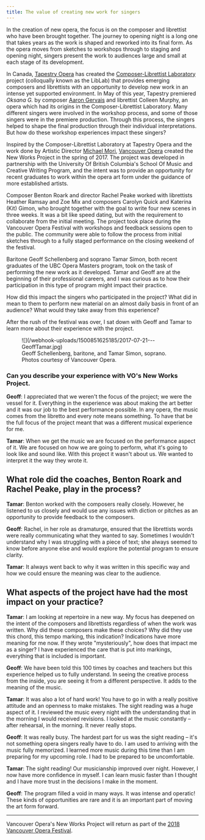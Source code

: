 ```yaml
---
title: The value of creating new work for singers
---
```


In the creation of new opera, the focus is on the composer and librettist who have been brought together. The journey to opening night is a long one that takes years as the work is shaped and reworked into its final form. As the opera moves from sketches to workshops through to staging and opening night, singers present the work to audiences large and small at each stage of its development.

In Canada, [Tapestry Opera](/scene/companies/tapestry-opera/) has created the [Composer-Librettist Laboratory](https://tapestryopera.com/composer-librettist-laboratory/) project (colloqually known as the LibLab) that provides emerging composers and librettists with an opportunity to develop new work in an intense yet supported environment. In May of this year, Tapestry premiered *Oksana G.* by composer [Aaron Gervais](/talking-with-composers-aaron-gervais/) and librettist Colleen Murphy, an opera which had its origins in the Composer-Librettist Laboratory. Many different singers were involved in the workshop process, and some of those singers were in the premiere production.  Through this process, the singers helped to shape the final production through their individual interpretations. But how do these workshop experiences impact these singers?

Inspired by the Composer-Librettist Laboratory at Tapestry Opera and the work done by Artistic Director [Michael Mori](/scene/people/michael-mori/), [Vancouver Opera](/scene/companies/vancouver-opera/) created the New Works Project in the spring of 2017. The project was developed in partnership with the University Of British Columbia's School Of Music and Creative Writing Program, and the intent was to provide an opportunity for recent graduates to work within the opera art form under the guidance of more established artists. 

Composer Benton Roark and director Rachel Peake worked with librettists Heather Ramsay and Zoe Mix and composers Carolyn Quick and Katerina (Kit) Gimon, who brought together with the goal to write four new scenes in three weeks. It was a bit like speed dating, but with the requirement to collaborate from the initial meeting. The project took place during the Vancouver Opera Festival with workshops and feedback sessions open to the public. The community were able to follow the process from initial sketches through to a fully staged performance on the closing weekend of the festival.

Baritone Geoff Schellenberg and soprano Tamar Simon, both recent graduates of the UBC Opera Masters program, took on the task of performing the new work as it developed. Tamar and Geoff are at the beginning of their professional careers, and I was curious as to how their participation in this type of program might impact their practice.

How did this impact the singers who participated in the project? What did in mean to them to perform new material on an almost daily basis in front of an audience?  What would
they take away from this experience? 

After the rush of the festival was over, I sat down with Geoff and Tamar to learn more about their experience with the project.

<figure data-type="image">
![](/webhook-uploads/1500851625185/2017-07-21---GeoffTamar.jpg)
<figcaption>Geoff Schellenberg, baritone, and Tamar Simon, soprano. Photos courtesy of Vancouver Opera.</figcaption>
</figure>

### Can you describe your experience with VO's New Works Project.

**Geoff**: I appreciated that we weren't the focus of the project; we were the vessel for it. Everything in the experience was about making the art better and it was our job to the best performance possible. In any opera, the music comes from the libretto and every note means something. To have that be the full focus of the project meant that was a different musical experience for me.

**Tamar**: When we get the music we are focused on the performance aspect of it. We are focused on how we are going to perform, what it's going to look like and sound like. With this project it wasn't about us. We wanted to interpret it the way they wrote it.

## What role did the coaches, Benton Roark and Rachel Peake, play in the process?

**Tamar**: Benton worked with the composers really closely. However, he listened to us closely and would use any issues with diction or pitches as an opportunity to provide feedback to the composers.

**Geoff**: Rachel, in her role as dramaturge, ensured that the librettists words were really communicating what they wanted to say. Sometimes I wouldn't understand why I was struggling with a piece of text; she always seemed to know before anyone else and would explore the potential program to ensure clarity.

**Tamar**: It always went back to why it was written in this specific way and how we could ensure the meaning was clear to the audience.

## What aspects of the project have had the most impact on your practice?

**Tamar**: I am looking at repertoire in a new way. My focus has deepened on the intent of the composers and librettists regardless of when the work was written. Why did these composers make these choices? Why did they use this chord, this tempo marking, this indication? Indications have more meaning for me now. If they wrote "mysteriously", how does that impact me as a singer? I have experienced the care that is put into markings, everything that is included is important.

**Geoff**: We have been told this 100 times by coaches and teachers but this experience helped us to fully understand. In seeing the creative process from the inside, you are seeing it from a different perspective. It adds to the meaning of the music.

**Tamar**: It was also a lot of hard work! You have to go in with a really positive attitude and an openness to make mistakes. The sight reading was a huge aspect of it. I reviewed the music every night with the understanding that in the morning I would received revisions. I looked at the music constantly – after rehearsal, in the morning. It never really stops.

**Geoff**: It was really busy. The hardest part for us was the sight reading – it's not something opera singers really have to do. I am used to arriving with the music fully memorized. I learned more music during this time than I am preparing for my upcoming role. I had to be prepared to be uncomfortable.

**Tamar**: The sight reading! Our musicianship improved over night. However, I now have more confidence in myself. I can learn music faster than I thought and I have more trust in the decisions I make in the moment.

**Geoff**: The program filled a void in many ways. It was intense and operatic! These kinds of opportunities are rare and it is an important part of moving the art form forward.
***
Vancouver Opera's New Works Project will return as part of the [2018 Vancouver Opera Festival](http://www.vancouveropera.ca/2017-2018-Season-and-Festival).
